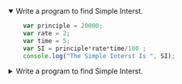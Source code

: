 <details open>
<summary>Write a program to find Simple Interst.</summary>
<p>

```javascript
    var principle = 20000;
    var rate = 2;
    var time = 5;
    var SI = principle*rate*time/100 ;
    console.log("The Simple Interst Is ", SI);
```

</p>
</details>

<details>
<summary>Write a program to find Simple Interst.</summary>
<p>

```javascript
    var principle = 20000;
    var rate = 2;
    var time = 5;
    var SI = principle*rate*time/100 ;
    console.log("The Simple Interst Is "+SI);
```

</p>
</details>
